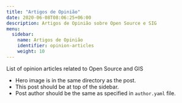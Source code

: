 ```yaml
---
title: "Artigos de Opinião"
date: 2020-06-08T08:06:25+06:00
description: Artigos de Opinião sobre Open Source e SIG
menu:
  sidebar:
    name: Artigos de Opinião
    identifier: opinion-articles
    weight: 10
---
```


List of opinion articles related to Open Source and GIS

- Hero image is in the same directory as the post.
- This post should be at top of the sidebar.
- Post author should be the same as specified in `author.yaml` file.
